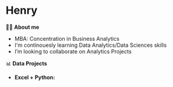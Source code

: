 # Henry


:man_student: **About me**
- MBA: Concentration in Business Analytics
- I'm continouesly learning Data Analytics/Data Sciences skills
- I’m looking to collaborate on Analytics Projects

:bar_chart: **Data Projects**
- **Excel + Python:**


